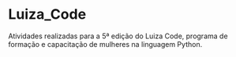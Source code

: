 # Luiza_Code
Atividades realizadas para a 5ª edição do Luiza Code, programa de formação e capacitação de mulheres na linguagem Python. 

